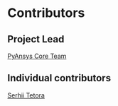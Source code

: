 # Contributors

## Project Lead

[PyAnsys Core Team](mailto:pyansys.core@ansys.com)

## Individual contributors

[Serhii Tetora](https://github.com/SerTetora)

